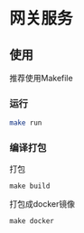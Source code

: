 # 网关服务

## 使用
推荐使用Makefile

### 运行

```bash
make run
```

### 编译打包

打包

```
make build
```

打包成docker镜像

```
make docker
```
